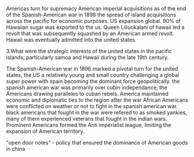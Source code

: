 Americas turn for supremacy
	American imperial acquisitions as of the end of the Spanish-American war in 1898 the spread of island acquisitions across the pacific for economic purposes. US expansion global. 90% of Hawaiian sugar was exported to the us. Queen Liliuokalani of hawaii led a revolt that was subsequently squashed by an American armed revolt. Hawaii was eventually admitted into the united states.

3.What were the strategic interests of the united states in the pacific islands, particularly samoa and Hawaii during the late 19th century.

The Spanish-American war in 1896 marked a pivotal turn for the united states, the US a relatively young and small country challenging a global super power with spain becoming the dominant force geopolitically. the spanish american war was primarily over cubin independance, the Americans drawing paralleles to cuban rebels. America maintained economic and diplomatic ties to the region after the war
	African Americans were conflicted on weather or not to fight in the spanish american war. black americans that fought in the war were refered to as smoked yankies, many of them experienced veterans that fought in the indian wars.
Prominent Americans formed the Anti imperialist league, limiting the expansion of American territory. 


"open door notes" - policy that ensured the dominance of American goods in china